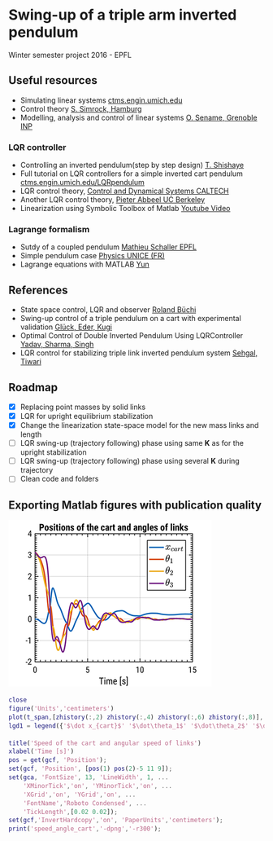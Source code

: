 # Swing-up of a triple arm inverted pendulum
Winter semester project 2016 - EPFL

## Useful resources
- Simulating linear systems [ctms.engin.umich.edu](http://ctms.engin.umich.edu/CTMS/index.php?aux=Extras_lsim)
- Control theory [S. Simrock, Hamburg](https://cds.cern.ch/record/1100534/files/p73.pdf)
- Modelling, analysis and control of linear systems [O. Sename, Grenoble INP](https://www.gipsa-lab.grenoble-inp.fr/~o.sename/docs/ME_auto.pdf)

### LQR controller
- Controlling an inverted pendulum(step by step design) [T. Shishaye](http://www.academia.edu/4468049/Controlling_an_Inverted_pendulum_using_state_space_modeling_method_step_by_step_design_guide_for_control_students_)
- Full tutorial on LQR controllers for a simple inverted cart pendulum [ctms.engin.umich.edu/LQRpendulum](http://ctms.engin.umich.edu/CTMS/index.php?example=InvertedPendulum&section=ControlStateSpace)
- LQR control theory, [Control and Dynamical Systems CALTECH](http://www.cds.caltech.edu/~murray/courses/cds110/wi06/lqr.pdf)
- Another LQR control theory, [Pieter Abbeel UC Berkeley ](https://people.eecs.berkeley.edu/~pabbeel/cs287-fa12/slides/LQR.pdf)
- Linearization using Symbolic Toolbox of Matlab [Youtube Video](https://www.youtube.com/watch?v=KXQKlpMXJYI)

### Lagrange formalism
- Sutdy of a coupled pendulum [Mathieu Schaller EPFL](https://documents.epfl.ch/users/m/ms/mschalle/www/SiteWeb/ComputationalPhysics/physNum_report3.pdf)
- Simple pendulum case [Physics UNICE (FR)](http://physique.unice.fr/sem6/2011-2012/PagesWeb/PT/Pendule/study1_simple.html)
- Lagrange equations with MATLAB [Yun](http://youngmok.com/lagrange-equation-by-matlab-with-examples/)

## References
- State space control, LQR and observer [Roland Büchi]()
- Swing-up control of a triple pendulum on a cart with experimental validation [Glück, Eder, Kugi](http://www.acin.tuwien.ac.at/fileadmin/cds/pre_post_print/glueck2013.pdf)
- Optimal Control of Double Inverted Pendulum Using LQRController [Yadav, Sharma, Singh](https://fr.scribd.com/document/83077631/Optimal-Control-of-Double-Inverted-Pendulum-Using-LQR-Controller)
- LQR control for stabilizing triple link inverted pendulum system [Sehgal, Tiwari](https://www.researchgate.net/publication/261075270_LQR_control_for_stabilizing_triple_link_inverted_pendulum_system)

## Roadmap
- [x] Replacing point masses by solid links
- [x] LQR for upright equilibrium stabilization
- [x] Change the linearization state-space model for the new mass links and length
- [ ] LQR swing-up (trajectory following) phase using same **K** as for the upright stabilization
- [ ] LQR swing-up (trajectory following) phase using several **K** during trajectory
- [ ] Clean code and folders

## Exporting Matlab figures with publication quality
![Graph sample](https://github.com/ngkamo/swing-up_triple_pendulum/blob/master/AAA_TRIPLEPENDULUM_CART_FINAL2_CONTROL/illustrations/position_angle_cart.png?raw=true)

```matlab
close
figure('Units','centimeters')
plot(t_span,[zhistory(:,2) zhistory(:,4) zhistory(:,6) zhistory(:,8)], 'LineWidth',2)
lgd1 = legend({'$\dot x_{cart}$' '$\dot\theta_1$' '$\dot\theta_2$' '$\dot\theta_3$'},'Interpreter','latex','FontSize', 14);

title('Speed of the cart and angular speed of links')
xlabel('Time [s]')
pos = get(gcf, 'Position');
set(gcf, 'Position', [pos(1) pos(2)-5 11 9]);
set(gca, 'FontSize', 13, 'LineWidth', 1, ...
    'XMinorTick','on', 'YMinorTick','on', ...
    'XGrid','on', 'YGrid','on', ...
    'FontName','Roboto Condensed', ...
    'TickLength',[0.02 0.02]);
set(gcf,'InvertHardcopy','on', 'PaperUnits','centimeters');
print('speed_angle_cart','-dpng','-r300');
```
